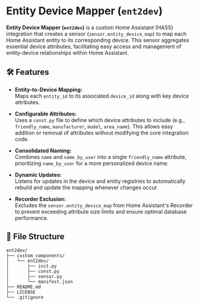 # Entity Device Mapper (`ent2dev`)

**Entity Device Mapper (`ent2dev`)** is a custom Home Assistant (HASS) integration that creates a sensor (`sensor.entity_device_map`) to map each Home Assistant entity to its corresponding device. This sensor aggregates essential device attributes, facilitating easy access and management of entity-device relationships within Home Assistant.

## 🛠️ Features

- **Entity-to-Device Mapping:**  
  Maps each `entity_id` to its associated `device_id` along with key device attributes.

- **Configurable Attributes:**  
  Uses a `const.py` file to define which device attributes to include (e.g., `friendly_name`, `manufacturer`, `model`, `area_name`). This allows easy addition or removal of attributes without modifying the core integration code.

- **Consolidated Naming:**  
  Combines `name` and `name_by_user` into a single `friendly_name` attribute, prioritizing `name_by_user` for a more personalized device name.

- **Dynamic Updates:**  
  Listens for updates in the device and entity registries to automatically rebuild and update the mapping whenever changes occur.

- **Recorder Exclusion:**  
  Excludes the `sensor.entity_device_map` from Home Assistant's Recorder to prevent exceeding attribute size limits and ensure optimal database performance.

## 📁 File Structure
````
ent2dev/
├── custom_components/
│   └── ent2dev/
│       ├── init.py
│       ├── const.py
│       ├── sensor.py
│       └── manifest.json
├── README.md
├── LICENSE
└── .gitignore
````
